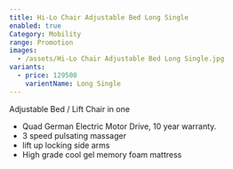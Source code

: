 ```yaml
---
title: Hi-Lo Chair Adjustable Bed Long Single
enabled: true
Category: Mobility
range: Promotion
images:
  - /assets/Hi-Lo Chair Adjustable Bed Long Single.jpg
variants:
  - price: 129500
    varientName: Long Single
---
```


Adjustable Bed / Lift Chair in one
* Quad German Electric Motor Drive, 10 year warranty.
* 3 speed pulsating massager
* lift up locking side arms
* High grade cool gel memory foam mattress